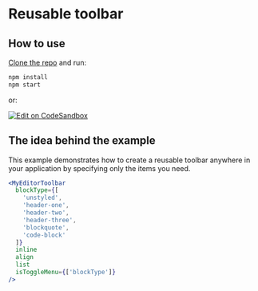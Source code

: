 # Reusable toolbar

## How to use

[Clone the repo](https://github.com/romainleduc/draft-js-wysiwyg) and run:

```sh
npm install
npm start
```

or:

[![Edit on CodeSandbox](https://codesandbox.io/static/img/play-codesandbox.svg)](https://codesandbox.io/s/reusable-toolbar-r1x16)

## The idea behind the example

This example demonstrates how to create a reusable toolbar anywhere in your application by specifying only the items you need.

```jsx
<MyEditorToolbar
  blockType={[
    'unstyled',
    'header-one',
    'header-two',
    'header-three',
    'blockquote',
    'code-block'
  ]}
  inline
  align
  list
  isToggleMenu={['blockType']}
/>
```
